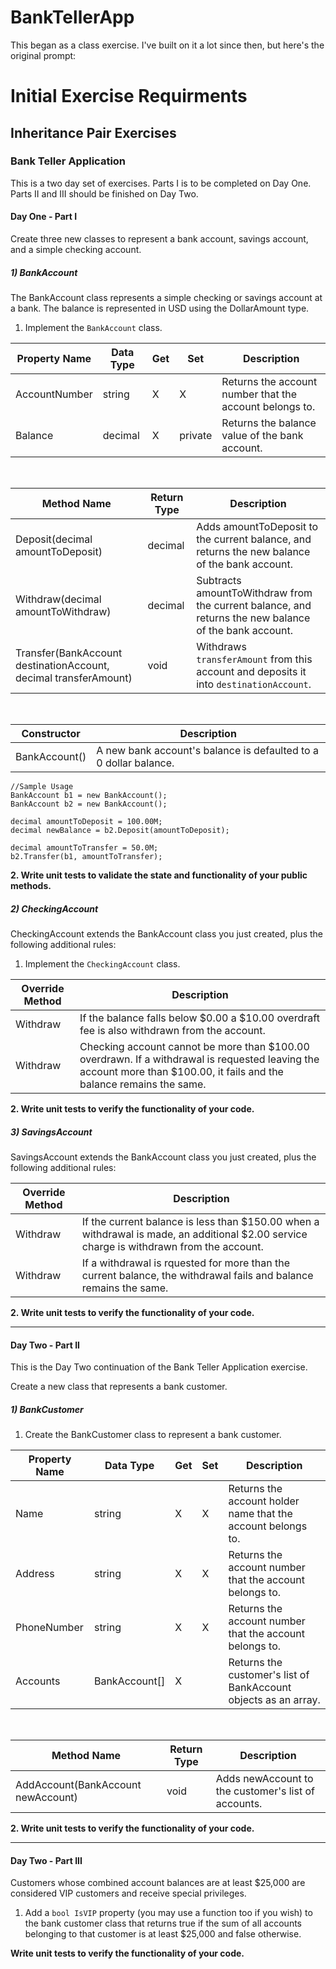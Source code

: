 # BankTellerApp
This began as a class exercise. I've built on it a lot since then, but here's the original prompt:





# Initial Exercise Requirments

## Inheritance Pair Exercises

### Bank Teller Application

This is a two day set of exercises. Parts I is to be completed on Day One. Parts II and III should be finished on Day Two.

#### Day One - Part I 

Create three new classes to represent a bank account, savings account, and a simple checking account.

##### 1) BankAccount  

The BankAccount class represents a simple checking or savings account at a bank. The balance is represented in USD using the DollarAmount type.

1. Implement the `BankAccount` class.


| Property Name | Data Type | Get | Set | Description |
|--------------|-----------|-----|-----|-------------|
| AccountNumber | string | X | X | Returns the account number that the account belongs to. |
| Balance | decimal | X | private | Returns the balance value of the bank account. |

<br />

| Method Name | Return Type | Description |
|-------------|-------------|-------------|
| Deposit(decimal amountToDeposit) | decimal | Adds amountToDeposit to the current balance, and returns the new balance of the bank account. |
| Withdraw(decimal amountToWithdraw) | decimal | Subtracts amountToWithdraw from the current balance, and returns the new balance of the bank account. |
| Transfer(BankAccount destinationAccount, decimal transferAmount) | void | Withdraws `transferAmount` from this account and deposits it into `destinationAccount`. |

<br />

| Constructor | Description |
|-------------|-------------|
| BankAccount() | A new bank account's balance is defaulted to a 0 dollar balance. |

 ```
//Sample Usage
BankAccount b1 = new BankAccount();
BankAccount b2 = new BankAccount();

decimal amountToDeposit = 100.00M;
decimal newBalance = b2.Deposit(amountToDeposit);

decimal amountToTransfer = 50.0M;
b2.Transfer(b1, amountToTransfer);
```   

**2. Write unit tests to validate the state and functionality of your public methods.**

##### 2) CheckingAccount

CheckingAccount extends the BankAccount class you just created, plus the following additional rules:

1. Implement the `CheckingAccount` class.

| Override Method | Description |
|-----------------|-------------|
| Withdraw | If the balance falls below $0.00 a $10.00 overdraft fee is also withdrawn from the account. |
| Withdraw | Checking account cannot be more than $100.00 overdrawn. If a withdrawal is requested leaving the account more than $100.00, it fails and the balance remains the same. |

**2. Write unit tests to verify the functionality of your code.**

##### 3) SavingsAccount

SavingsAccount extends the BankAccount class you just created, plus the following additional rules:

| Override Method | Description |
|-----------------|-------------|
| Withdraw | If the current balance is less than $150.00 when a withdrawal is made, an additional $2.00 service charge is withdrawn from the account. |
| Withdraw | If a withdrawal is rquested for more than the current balance, the withdrawal fails and balance remains the same. |


**2. Write unit tests to verify the functionality of your code.**

-----------

#### Day Two - Part II

This is the Day Two continuation of the Bank Teller Application exercise.

Create a new class that represents a bank customer.

##### 1) BankCustomer  

1. Create the BankCustomer class to represent a bank customer.


| Property Name | Data Type | Get | Set | Description |
|--------------|-----------|-----|-----|-------------|
| Name | string | X | X | Returns the account holder name that the account belongs to. |
| Address | string | X | X | Returns the account number that the account belongs to. |
| PhoneNumber | string | X | X | Returns the account number that the account belongs to. |
| Accounts | BankAccount[] | X | | Returns the customer's list of BankAccount objects as an array. |

<br />

| Method Name | Return Type | Description |
|-------------|-------------|-------------|
| AddAccount(BankAccount newAccount) | void | Adds newAccount to the customer's list of accounts. |


**2. Write unit tests to verify the functionality of your code.**

----------- 
#### Day Two - Part III

Customers whose combined account balances are at least $25,000 are considered VIP customers and receive special privileges.  

1. Add a `bool IsVIP` property (you may use a function too if you wish) to the bank customer class that returns true if the sum of all accounts belonging to that customer is at least $25,000 and false otherwise. 

**Write unit tests to verify the functionality of your code.**
